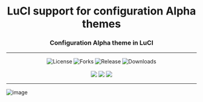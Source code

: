 <div align="center">
  <h1>LuCI support for configuration Alpha themes</h1>
  <h3>Configuration Alpha theme in LuCI</h3>
</div>
<hr/>
<div align="center">
  <img alt="License" src="https://img.shields.io/github/license/animegasan/luci-app-alpha-config?style=for-the-badge">
  <img alt="Forks" src="https://img.shields.io/github/forks/animegasan/luci-app-alpha-config?style=for-the-badge">
  <img alt="Release" src="https://img.shields.io/github/v/release/animegasan/luci-app-alpha-config?style=for-the-badge">
  <img alt="Downloads" src="https://img.shields.io/github/downloads/animegasan/luci-app-alpha-config/total?style=for-the-badge">
</div>
<br/>
<div align="center">
  <a target="_blank" href="https://saweria.co/animegasan" alt="Saweria"><img src="https://img.shields.io/badge/saweria-donation?style=for-the-badge&logo=adobeindesign&labelColor=black&color=%23FFA401"></a>
  <a target="_blank" href="https://www.paypal.com/paypalme/animegasan" alt="PayPal"><img src="https://img.shields.io/badge/paypal-donation?style=for-the-badge&logo=paypal&labelColor=black&color=%23003087"></a>
  <a target="_blank" href="https://www.buymeacoffee.com/animegasan" alt="BuyMeACoffee"><img src="https://img.shields.io/badge/buy%20me%20a%20coffee-donation?style=for-the-badge&logo=buymeacoffee&labelColor=black&color=%23FFDD00"></a>
</div>
<hr/>

![image](https://github.com/user-attachments/assets/25f59fae-00e1-4c98-9be4-de6ce927ac15)
